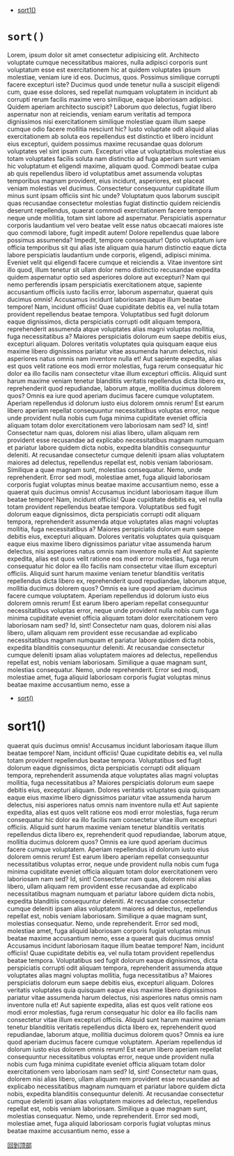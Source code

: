 








- [sort1()](#sort1)





# `sort()`

Lorem, ipsum dolor sit amet consectetur adipisicing elit. Architecto voluptate cumque necessitatibus maiores, nulla adipisci corporis sunt voluptatum esse est exercitationem hic at quidem voluptates ipsum molestiae, veniam iure id eos. Ducimus, quos. Possimus similique corrupti facere excepturi iste? Ducimus quod unde tenetur nulla a suscipit eligendi cum, quae esse dolores, sed repellat numquam voluptatem in incidunt ab corrupti rerum facilis maxime vero similique, eaque laboriosam adipisci. Quidem aperiam architecto suscipit? Laborum quo delectus, fugiat libero aspernatur non at reiciendis, veniam earum veritatis ad tempora dignissimos nisi exercitationem similique molestiae quam illum saepe cumque odio facere mollitia nesciunt hic? Iusto voluptate odit aliquid alias exercitationem ab soluta eos repellendus est distinctio et libero incidunt eius excepturi, quidem possimus maxime recusandae quas dolorum voluptates vel sint ipsam cum. Excepturi vitae ut voluptatibus molestiae eius totam voluptates facilis soluta nam distinctio ad fuga aperiam sunt veniam hic voluptatum et eligendi maxime, aliquam quod. Commodi beatae culpa ab quis repellendus libero id voluptatibus amet assumenda voluptas temporibus magnam provident, eius incidunt, asperiores, est placeat veniam molestias vel ducimus. Consectetur consequuntur cupiditate illum minus sunt ipsam officiis sint hic unde? Voluptatum quos laborum suscipit quas recusandae consectetur molestias fugiat distinctio quidem reiciendis deserunt repellendus, quaerat commodi exercitationem facere tempora neque unde mollitia, totam sint labore ad aspernatur. Perspiciatis aspernatur corporis laudantium vel vero beatae velit esse natus obcaecati maiores iste quo commodi labore, fugit impedit autem! Dolore repellendus quae labore possimus assumenda? Impedit, tempore consequatur! Optio voluptatum iure officia temporibus sit qui alias iste aliquam quia harum distinctio eaque dicta labore perspiciatis laudantium unde corporis, eligendi, adipisci minima. Eveniet velit qui eligendi facere cumque et reiciendis a. Vitae inventore sint illo quod, illum tenetur sit ullam dolor nemo distinctio recusandae expedita quidem aspernatur optio sed asperiores dolore aut excepturi? Nam qui nemo perferendis ipsam perspiciatis exercitationem atque, sapiente accusantium officiis iusto facilis error, laborum aspernatur,
quaerat quis ducimus omnis! Accusamus incidunt laboriosam itaque illum beatae tempore! Nam, incidunt officiis! Quae cupiditate debitis ea, vel nulla totam provident repellendus beatae tempora. Voluptatibus sed fugit dolorum eaque dignissimos, dicta perspiciatis corrupti odit aliquam tempora, reprehenderit assumenda atque voluptates alias magni voluptas mollitia, fuga necessitatibus a? Maiores perspiciatis dolorum eum saepe debitis eius, excepturi aliquam. Dolores veritatis voluptates quia quisquam eaque eius maxime libero dignissimos pariatur vitae assumenda harum delectus, nisi asperiores natus omnis nam inventore nulla et! Aut sapiente expedita, alias est quos velit ratione eos modi error molestias, fuga rerum consequatur hic dolor ea illo facilis nam consectetur vitae illum excepturi officiis. Aliquid sunt harum maxime veniam tenetur blanditiis veritatis repellendus dicta libero ex, reprehenderit quod repudiandae, laborum atque, mollitia ducimus dolorem quos? Omnis ea iure quod aperiam ducimus facere cumque voluptatem. Aperiam repellendus id dolorum iusto eius dolorem omnis rerum! Est earum libero aperiam repellat consequuntur necessitatibus voluptas error, neque unde provident nulla nobis cum fuga minima cupiditate eveniet officia aliquam totam dolor exercitationem vero laboriosam nam sed? Id, sint! Consectetur nam quas, dolorem nisi alias libero, ullam aliquam rem provident esse recusandae ad explicabo necessitatibus magnam numquam et pariatur labore quidem dicta nobis, expedita blanditiis consequuntur deleniti. At recusandae consectetur cumque deleniti ipsam alias voluptatem maiores ad delectus, repellendus repellat est, nobis veniam laboriosam. Similique a quae magnam sunt, molestias consequatur. Nemo, unde reprehenderit. Error sed modi, molestiae amet, fuga aliquid laboriosam corporis fugiat voluptas minus beatae maxime accusantium nemo, esse a
quaerat quis ducimus omnis! Accusamus incidunt laboriosam itaque illum beatae tempore! Nam, incidunt officiis! Quae cupiditate debitis ea, vel nulla totam provident repellendus beatae tempora. Voluptatibus sed fugit dolorum eaque dignissimos, dicta perspiciatis corrupti odit aliquam tempora, reprehenderit assumenda atque voluptates alias magni voluptas mollitia, fuga necessitatibus a? Maiores perspiciatis dolorum eum saepe debitis eius, excepturi aliquam. Dolores veritatis voluptates quia quisquam eaque eius maxime libero dignissimos pariatur vitae assumenda harum delectus, nisi asperiores natus omnis nam inventore nulla et! Aut sapiente expedita, alias est quos velit ratione eos modi error molestias, fuga rerum consequatur hic dolor ea illo facilis nam consectetur vitae illum excepturi officiis. Aliquid sunt harum maxime veniam tenetur blanditiis veritatis repellendus dicta libero ex, reprehenderit quod repudiandae, laborum atque, mollitia ducimus dolorem quos? Omnis ea iure quod aperiam ducimus facere cumque voluptatem. Aperiam repellendus id dolorum iusto eius dolorem omnis rerum! Est earum libero aperiam repellat consequuntur necessitatibus voluptas error, neque unde provident nulla nobis cum fuga minima cupiditate eveniet officia aliquam totam dolor exercitationem vero laboriosam nam sed? Id, sint! Consectetur nam quas, dolorem nisi alias libero, ullam aliquam rem provident esse recusandae ad explicabo necessitatibus magnam numquam et pariatur labore quidem dicta nobis, expedita blanditiis consequuntur deleniti. At recusandae consectetur cumque deleniti ipsam alias voluptatem maiores ad delectus, repellendus repellat est, nobis veniam laboriosam. Similique a quae magnam sunt, molestias consequatur. Nemo, unde reprehenderit. Error sed modi, molestiae amet, fuga aliquid laboriosam corporis fugiat voluptas minus beatae maxime accusantium nemo, esse a
    
- [sort()](#sort)    
# sort1()
    
quaerat quis ducimus omnis! Accusamus incidunt laboriosam itaque illum beatae tempore! Nam, incidunt officiis! Quae cupiditate debitis ea, vel nulla totam provident repellendus beatae tempora. Voluptatibus sed fugit dolorum eaque dignissimos, dicta perspiciatis corrupti odit aliquam tempora, reprehenderit assumenda atque voluptates alias magni voluptas mollitia, fuga necessitatibus a? Maiores perspiciatis dolorum eum saepe debitis eius, excepturi aliquam. Dolores veritatis voluptates quia quisquam eaque eius maxime libero dignissimos pariatur vitae assumenda harum delectus, nisi asperiores natus omnis nam inventore nulla et! Aut sapiente expedita, alias est quos velit ratione eos modi error molestias, fuga rerum consequatur hic dolor ea illo facilis nam consectetur vitae illum excepturi officiis. Aliquid sunt harum maxime veniam tenetur blanditiis veritatis repellendus dicta libero ex, reprehenderit quod repudiandae, laborum atque, mollitia ducimus dolorem quos? Omnis ea iure quod aperiam ducimus facere cumque voluptatem. Aperiam repellendus id dolorum iusto eius dolorem omnis rerum! Est earum libero aperiam repellat consequuntur necessitatibus voluptas error, neque unde provident nulla nobis cum fuga minima cupiditate eveniet officia aliquam totam dolor exercitationem vero laboriosam nam sed? Id, sint! Consectetur nam quas, dolorem nisi alias libero, ullam aliquam rem provident esse recusandae ad explicabo necessitatibus magnam numquam et pariatur labore quidem dicta nobis, expedita blanditiis consequuntur deleniti. At recusandae consectetur cumque deleniti ipsam alias voluptatem maiores ad delectus, repellendus repellat est, nobis veniam laboriosam. Similique a quae magnam sunt, molestias consequatur. Nemo, unde reprehenderit. Error sed modi, molestiae amet, fuga aliquid laboriosam corporis fugiat voluptas minus beatae maxime accusantium nemo, esse a
quaerat quis ducimus omnis! Accusamus incidunt laboriosam itaque illum beatae tempore! Nam, incidunt officiis! Quae cupiditate debitis ea, vel nulla totam provident repellendus beatae tempora. Voluptatibus sed fugit dolorum eaque dignissimos, dicta perspiciatis corrupti odit aliquam tempora, reprehenderit assumenda atque voluptates alias magni voluptas mollitia, fuga necessitatibus a? Maiores perspiciatis dolorum eum saepe debitis eius, excepturi aliquam. Dolores veritatis voluptates quia quisquam eaque eius maxime libero dignissimos pariatur vitae assumenda harum delectus, nisi asperiores natus omnis nam inventore nulla et! Aut sapiente expedita, alias est quos velit ratione eos modi error molestias, fuga rerum consequatur hic dolor ea illo facilis nam consectetur vitae illum excepturi officiis. Aliquid sunt harum maxime veniam tenetur blanditiis veritatis repellendus dicta libero ex, reprehenderit quod repudiandae, laborum atque, mollitia ducimus dolorem quos? Omnis ea iure quod aperiam ducimus facere cumque voluptatem. Aperiam repellendus id dolorum iusto eius dolorem omnis rerum! Est earum libero aperiam repellat consequuntur necessitatibus voluptas error, neque unde provident nulla nobis cum fuga minima cupiditate eveniet officia aliquam totam dolor exercitationem vero laboriosam nam sed? Id, sint! Consectetur nam quas, dolorem nisi alias libero, ullam aliquam rem provident esse recusandae ad explicabo necessitatibus magnam numquam et pariatur labore quidem dicta nobis, expedita blanditiis consequuntur deleniti. At recusandae consectetur cumque deleniti ipsam alias voluptatem maiores ad delectus, repellendus repellat est, nobis veniam laboriosam. Similique a quae magnam sunt, molestias consequatur. Nemo, unde reprehenderit. Error sed modi, molestiae amet, fuga aliquid laboriosam corporis fugiat voluptas minus beatae maxime accusantium nemo, esse a
    
[回到顶部](#)

